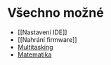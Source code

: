 # Všechno možné
- [[Nastavení IDE]]
- [[Nahrání firmware]]
- [Multitasking](multitasking)
- [Matematika](math)